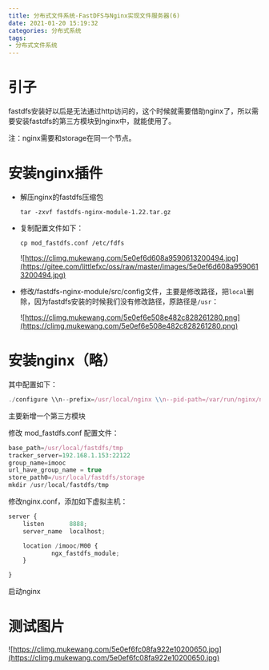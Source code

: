 ```yaml
---
title: 分布式文件系统-FastDFS与Nginx实现文件服务器(6)
date: 2021-01-20 15:19:32
categories: 分布式系统
tags:
- 分布式文件系统
---
```


# 引子

fastdfs安装好以后是无法通过http访问的，这个时候就需要借助nginx了，所以需要安装fastdfs的第三方模块到nginx中，就能使用了。

注：nginx需要和storage在同一个节点。

<!-- more -->

# 安装nginx插件

- 解压nginx的fastdfs压缩包

  ```
  tar -zxvf fastdfs-nginx-module-1.22.tar.gz
  ```

- 复制配置文件如下：

  ```
  cp mod_fastdfs.conf /etc/fdfs
  ```

  ![https://climg.mukewang.com/5e0ef6d608a9590613200494.jpg](https://gitee.com/littlefxc/oss/raw/master/images/5e0ef6d608a9590613200494.jpg)

- 修改/fastdfs-nginx-module/src/config文件，主要是修改路径，把`local`删除，因为fastdfs安装的时候我们没有修改路径，原路径是`/usr`：

  ![https://climg.mukewang.com/5e0ef6e508e482c828261280.png](https://climg.mukewang.com/5e0ef6e508e482c828261280.png)

# 安装nginx（略）

其中配置如下：

```jsx
./configure \\n--prefix=/usr/local/nginx \\n--pid-path=/var/run/nginx/nginx.pid \\n--lock-path=/var/lock/nginx.lock \\n--error-log-path=/var/log/nginx/error.log \\n--http-log-path=/var/log/nginx/access.log \\n--with-http_gzip_static_module \\n--http-client-body-temp-path=/var/temp/nginx/client \\n--http-proxy-temp-path=/var/temp/nginx/proxy \\n--http-fastcgi-temp-path=/var/temp/nginx/fastcgi \\n--http-uwsgi-temp-path=/var/temp/nginx/uwsgi \\n--http-scgi-temp-path=/var/temp/nginx/scgi \\n--add-module=/home/software/fdfs/fastdfs-nginx-module-1.22/src
```

主要新增一个第三方模块

修改 mod_fastdfs.conf 配置文件：

```jsx
base_path=/usr/local/fastdfs/tmp
tracker_server=192.168.1.153:22122
group_name=imooc
url_have_group_name = true
store_path0=/usr/local/fastdfs/storage
mkdir /usr/local/fastdfs/tmp
```

修改nginx.conf，添加如下虚拟主机：

```jsx
server {
    listen       8888;
    server_name  localhost;

    location /imooc/M00 {
            ngx_fastdfs_module;
    }

}
```

启动nginx

# 测试图片

![https://climg.mukewang.com/5e0ef6fc08fa922e10200650.jpg](https://climg.mukewang.com/5e0ef6fc08fa922e10200650.jpg)